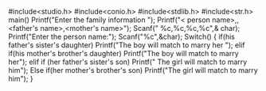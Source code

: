 #include<studio.h>
#include<conio.h>
#include<stdlib.h>
#include<str.h>
main()
Printf("Enter  the family information ");
Printf("< person name>,<gender>,<father's name>,<mother's name>");
 Scanf(" %c,%c,%c,%c",& char);
Printf("Enter the person name:");
Scanf("%c",&char);
Switch() 
{
if(his father's sister's daughter)
 Printf("The boy will match to marry her ");
elif
 if(his mother's brother's daughter)
Printf("The boy will match to marry her");
elif
 if (her father's sister's son)
Printf(" The girl will match to marry him");
Else
if(her mother's brother's son)
Printf("The girl will match to marry him");
}

